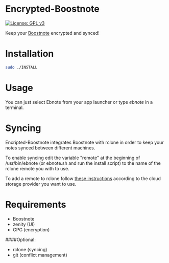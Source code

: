 # Encrypted-Boostnote 
[![License: GPL v3](https://img.shields.io/badge/License-GPL%20v3-blue.svg)](https://github.com/Haptein/Encrypted-Boostnote/blob/master/LICENSE)

Keep your [Boostnote](https://boostnote.io/) encrypted and synced!

# Installation
```bash
sudo ./INSTALL
```

# Usage
You can just select Ebnote from your app launcher or type _ebnote_ in a terminal.

# Syncing
Encripted-Boostnote integrates Boostnote with rclone in order to keep your notes synced between different machines.

To enable syncing edit the variable "remote" at the beginning of /usr/bin/ebnote (or ebnote.sh and run the install script) to the name of the rclone remote you with to use.

To add a remote to rclone follow [these instructions](https://rclone.org/docs/#configure) according to the cloud storage provider you want to use.

# Requirements
- Boostnote
- zenity (UI)
- GPG (encryption)

####Optional:
- rclone (syncing)
- git (conflict management)